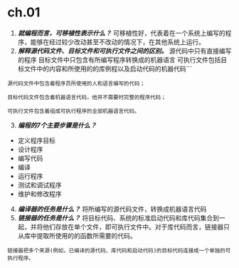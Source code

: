 # ch.01


1. _**就编程而言，可移植性表示什么？**_
可移植性好，代表着在一个系统上编写的程序，能够在经过较少改动甚至不改动的情况下，在其他系统上运行。
2. **_解释源代码文件、目标文件和可执行文件之间的区别。_**
源代码中只有直接编写的程序
目标文件中只包含有所编写程序转换成的机器语言
可执行文件包括目标文件中的内容和所使用的的库例程以及启动代码的机器代码```
```language
源代码文件中包含着程序员所使用的人和语言编写的代码；

目标代码文件包含着机器语言代码，他并不需要时完整的程序代码；

可执行文件包含着组成可执行程序的全部机器语言代码。
```

3. _**编程的7个主要步骤是什么？**_
+ 定义程序目标
+ 设计程序
+ 编写代码
+ 编译
+ 运行程序
+ 测试和调试程序
+ 维护和修改程序
4. _**编译器的任务是什么？**_
将所编写的源代码文件，转换成机器语言代码
5. _**链接器的任务是什么？**_
将目标代码、系统的标准启动代码和库代码集合到一起，并将他们存放在单个文件，即可执行文件中。对于库代码而言，链接器只从库中提取所使用的的函数所需要的代码。

`链接器把多个来源(例如，已编译的源代码、库代码和启动代码)的目标代码连接成一个单独的可执行程序。`

